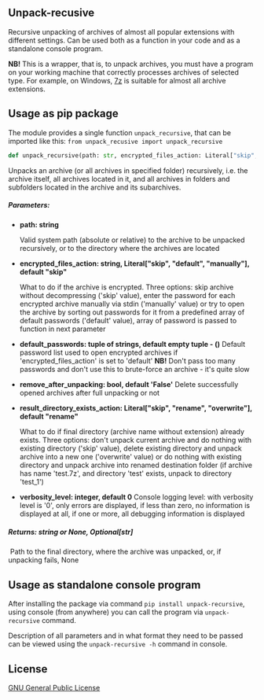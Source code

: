 ## Unpack-recusive

Recursive unpacking of archives of almost all popular extensions with different settings. Can be used both as a function in your code and as a standalone console program.

**NB!** This is a wrapper, that is, to unpack archives, you must have a program on your working machine that correctly processes archives of selected type. For example, on Windows, [7z](https://www.7-zip.org/) is suitable for almost all archive extensions.



## Usage as pip package

The module provides a single function `unpack_recursive`, that can be imported like this: `from unpack_recusive import unpack_recursive`

```python
def unpack_recursive(path: str, encrypted_files_action: Literal["skip", "default", "manually"] = "skip", default_passwords: Tuple[str] = (), remove_after_unpacking: bool = False, result_directory_exists_action: Literal["skip", "rename", "overwrite"] = "rename", verbosity_level: int = 0) -> Optional[str]
```

Unpacks an archive (or all archives in specified folder) recursively, i.e. the archive itself, all archives located in it, and all archives in folders and subfolders located in the archive and its subarchives.

##### Parameters:  

- **path:   string**

  Valid system path (absolute or relative) to the archive to be unpacked recursively, or to the directory where the archives are located

- **encrypted_files_action:  string, Literal["skip", "default", "manually"], default "skip"**

  What to do if the archive is encrypted. Three options: skip archive without decompressing ('skip' value), enter the password for each encrypted archive manually via stdin ('manually' value) or try to open the archive by sorting out passwords for it from a predefined array of default passwords ('default' value),  array of password is passed to function in next parameter

- **default_passwords: tuple of strings, default empty tuple - ()**
  Default password list used to open encrypted archives if 'encrypted_files_action' is set to 'default'
  **NB!** Don't pass too many passwords and don't use this to brute-force an archive - it's quite slow

- **remove_after_unpacking: bool, default 'False'**
  Delete successfully opened archives after full unpacking or not

- **result_directory_exists_action: Literal["skip", "rename", "overwrite"], default "rename"**

  What to do if final directory (archive name without extension) already exists. Three options: don't unpack current archive and do nothing with existing directory ('skip' value), delete existing directory and unpack archive into a new one ('overwrite' value) or do nothing with existing directory and unpack archive into renamed destination folder (if archive has name 'test.7z', and directory 'test' exists, unpack to directory 'test_1')

- **verbosity_level: integer, default 0**
  Console logging level: with verbosity level is '0', only errors are displayed, if less than zero, no information is displayed at all, if one or more, all debugging information is displayed

##### Returns: string or None, Optional[str]

​	Path to the final directory, where the archive was unpacked, or, if unpacking fails, None



## Usage as standalone console program

After installing the package via command `pip install unpack-recursive`, using console (from anywhere) you can call the program via `unpack-recursive` command.

Description of all parameters and in what format they need to be passed can be viewed using the `unpack-recursive -h` command in console.



## License

[GNU General Public License](https://www.gnu.org/licenses/gpl-3.0.en.html)